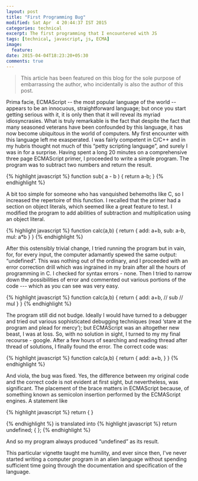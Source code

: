 ```yaml
---
layout: post
title: "First Programming Bug"
modified: Sat Apr  4 20:44:37 IST 2015
categories: technical
excerpt: The first programming that I encountered with JS
tags: [technical, javascript, js, ECMA]
image:
  feature:
date: 2015-04-04T18:23:20+05:30
comments: true
---
```


> This article has been featured on this blog for the sole purpose of embarrassing the author, who incidentally is also the author of this post.

Prima facie, ECMAScript -- the most popular language of the world -- appears to be an innocuous, straightforward language; but once you start getting serious with it, it is only then that it will reveal its myriad idiosyncrasies. What is truly remarkable is the fact that despite the fact that many seasoned veterans have been confounded by this language, it has now become ubiquitous in the world of computers.
My first encounter with this language left me exasperated. I was fairly competent in C/C++ and in my hubris thought not much of this “petty scripting language”, and surely I was in for a surprise. Having spent a long 20 minutes on a comprehensive three page ECMAScript primer, I proceeded to write a simple program. The program was to subtract two numbers and return the result.

{% highlight javascript %}
function sub( a - b )
{
    return a-b;
}
{% endhighlight %}

A bit too simple for someone who has vanquished behemoths like C, so I increased the repertoire of this function. I recalled that the primer had a section on object literals, which seemed like a great feature to test. I modified the program to add abilities of subtraction and multiplication using an object literal.

{% highlight javascript %}
function calc(a,b)
{
    return
    {
           add: a+b,
           sub: a-b,
           mul: a*b
    }
}
{% endhighlight %}

After this ostensibly trivial change, I tried running the program but in vain, for, for every input, the computer adamantly spewed the same output: “undefined”. This was nothing out of the ordinary, and I proceeded with an error correction drill which was ingrained in my brain after all the hours of programming in C.  I checked for syntax errors - none.  Then I tried to narrow down the possibilities of error and commented out various portions of the code --- which as you can see was very easy.

{% highlight javascript %}
function calc(a,b)
{
    return
    {
           add: a+b,
        // sub
        // mul
    }
}
{% endhighlight %}

The program still did not budge. Ideally I would have turned to a debugger and tried out various sophisticated debugging techniques (read ‘stare at the program and plead for mercy’); but ECMAScript was an altogether new beast, I was at loss. So, with no solution in sight, I turned to my my final recourse - google. After a few hours of searching and reading thread after thread of solutions, I finally found the error. The correct code was:

{% highlight javascript %}
function calc(a,b)
{
    return {
           add: a+b,
    }
}
{% endhighlight %}

And viola, the bug was fixed. Yes, the difference between my original code and the correct code is not evident at first sight, but nevertheless, was significant. The placement of the brace matters in ECMAScript because, of something known as semicolon insertion performed by the ECMAScript engines. A statement like

{% highlight javascript %}
return
{
}

{% endhighlight %}
is translated into
{% highlight javascript %}
return undefined;
{
};
{% endhighlight %}

And so my program always produced “undefined” as its result.

This particular vignette taught me humility, and ever since then, I've never started writing a computer program in an alien language without spending sufficient time going through the documentation and specification of the language.

